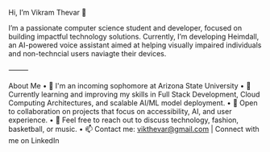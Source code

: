 Hi, I’m Vikram Thevar 👋

I’m a passionate computer science student and developer, focused on building impactful technology solutions. Currently, I’m developing Heimdall, an AI-powered voice assistant aimed at helping visually impaired individuals and non-techncial users naviagte their devices.

⸻

About Me
	•	🔭 I'm an incoming sophomore at Arizona State University
	•	🌱 Currently learning and improving my skills in Full Stack Development, Cloud Computing Architectures, and scalable AI/ML model deployment.
	•	👯 Open to collaboration on projects that focus on accessibility, AI, and user experience.
	•	💬 Feel free to reach out to discuss technology, fashion, basketball, or music.
	•	📫 Contact me: vikthevar@gmail.com | Connect with me on LinkedIn
